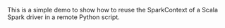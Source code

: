 This is a simple demo to show how to reuse the SparkContext of a Scala Spark driver in a remote Python script.
